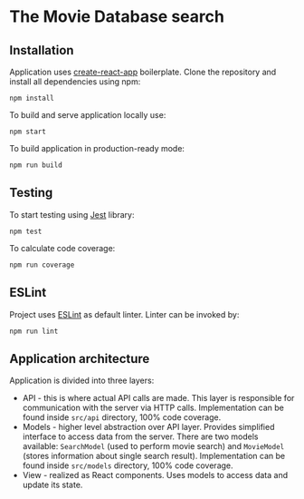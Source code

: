 # The Movie Database search

## Installation
Application uses [create-react-app](https://github.com/facebookincubator/create-react-app) boilerplate.
Clone the repository and install all dependencies using npm:
```
npm install
```
To build and serve application locally use:
```
npm start
```
To build application in production-ready mode:
```
npm run build
```

## Testing
To start testing using [Jest](https://facebook.github.io/jest/) library:
```
npm test
```
To calculate code coverage:
```
npm run coverage
```

## ESLint
Project uses [ESLint](https://eslint.org/) as default linter. Linter can be invoked by:
```
npm run lint
```

## Application architecture
Application is divided into three layers:
* API - this is where actual API calls are made. This layer is responsible for communication with the server via HTTP calls.
Implementation can be found inside `src/api` directory, 100% code coverage.
* Models - higher level abstraction over API layer. Provides simplified interface to access data from the server. There are two
models available: `SearchModel` (used to perform movie search) and `MovieModel` (stores information about single search result).
Implementation can be found inside `src/models` directory, 100% code coverage.
* View - realized as React components. Uses models to access data and update its state.

